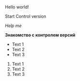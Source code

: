 Hello world!

Start Control version

*Help me*

**Знакомство с контролем версий**

* Text 1
* Text 2
* Text 3

1. Text 1
2. Text 2
3. Text 3